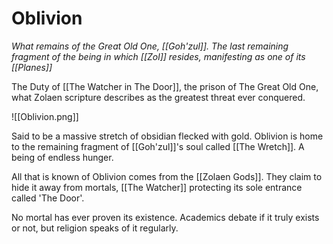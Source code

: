# Oblivion
*What remains of the Great Old One, [[Goh'zul]]. The last remaining fragment of the being in which [[Zol]] resides, manifesting as one of its [[Planes]]*

The Duty of [[The Watcher in The Door]], the prison of The Great Old One, what Zolaen scripture describes as the greatest threat ever conquered.

![[Oblivion.png]]

Said to be a massive stretch of obsidian flecked with gold. Oblivion is home to the remaining fragment of [[Goh'zul]]'s soul called [[The Wretch]]. A being of endless hunger.

All that is known of Oblivion comes from the [[Zolaen Gods]]. They claim to hide it away from mortals, [[The Watcher]] protecting its sole entrance called 'The Door'.

No mortal has ever proven its existence. Academics debate if it truly exists or not, but religion speaks of it regularly.